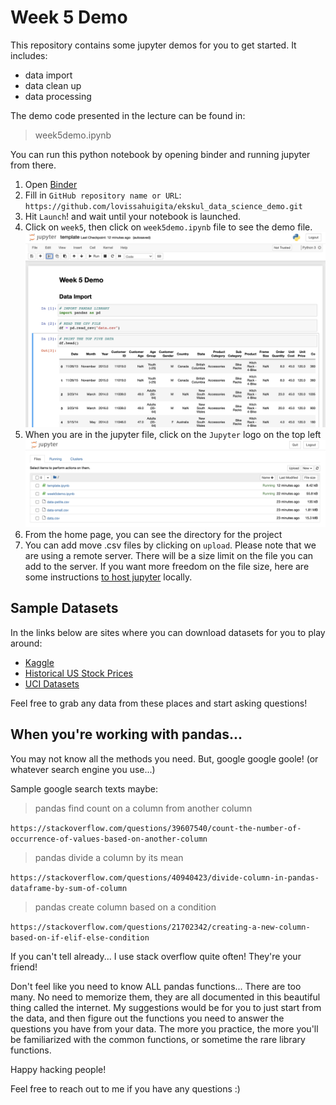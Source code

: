 # Week 5 Demo

This repository contains some jupyter demos for you to get started. It includes:
- data import
- data clean up
- data processing

The demo code presented in the lecture can be found in:
> week5demo.ipynb

You can run this python notebook by opening binder and running jupyter from there.
1. Open [Binder](https://gke.mybinder.org/)
2. Fill in `GitHub repository name or URL`: `https://github.com/lovissahuigita/ekskul_data_science_demo.git`
4. Hit `Launch`! and wait until your notebook is launched.
5. Click on `week5`, then click on `week5demo.ipynb` file to see the demo file.
![Notebook](/img/img1.png "Notebook")
6. When you are in the jupyter file, click on the `Jupyter` logo on the top left
![Home Page](/img/img2.png "Home Page")
7. From the home page, you can see the directory for the project
8. You can add move .csv files by clicking on `upload`. Please note that we are using a remote server. There will be a size limit on the file you can add to the server. If you want more freedom on the file size, here are some instructions [to host jupyter](https://jupyterlab.readthedocs.io/en/stable/getting_started/installation.html) locally.

## Sample Datasets
In the links below are sites where you can download datasets for you to play around:
- [Kaggle](https://www.kaggle.com/rtatman/fun-beginner-friendly-datasets)
- [Historical US Stock Prices](https://www.marketwatch.com/tools/quotes/historical.asp)
- [UCI Datasets](https://archive.ics.uci.edu/ml/datasets.php)

Feel free to grab any data from these places and start asking questions!
## When you're working with pandas...
You may not know all the methods you need. But, google google goole! (or whatever search engine you use...)

Sample google search texts maybe:
> pandas find count on a column from another column

`https://stackoverflow.com/questions/39607540/count-the-number-of-occurrence-of-values-based-on-another-column`

> pandas divide a column by its mean

`https://stackoverflow.com/questions/40940423/divide-column-in-pandas-dataframe-by-sum-of-column`

> pandas create column based on a condition

`https://stackoverflow.com/questions/21702342/creating-a-new-column-based-on-if-elif-else-condition`

If you can't tell already... I use stack overflow quite often! They're your friend!

Don't feel like you need to know ALL pandas functions... There are too many. No need to memorize them, they are all documented in this beautiful thing called the internet. My suggestions would be for you to just start from the data, and then figure out the functions you need to answer the questions you have from your data. The more you practice, the more you'll be familiarized with the common functions, or sometime the rare library functions.

Happy hacking people!

Feel free to reach out to me if you have any questions :)

